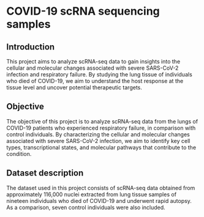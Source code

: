 # COVID-19 scRNA sequencing samples
## Introduction
This project aims to analyze scRNA-seq data to gain insights into the cellular and molecular changes associated with severe SARS-CoV-2 infection and respiratory failure. By studying the lung tissue of individuals who died of COVID-19, we aim to understand the host response at the tissue level and uncover potential therapeutic targets.
## Objective
The objective of this project is to analyze scRNA-seq data from the lungs of COVID-19 patients who experienced respiratory failure, in comparison with control individuals. By characterizing the cellular and molecular changes associated with severe SARS-CoV-2 infection, we aim to identify key cell types, transcriptional states, and molecular pathways that contribute to the condition.
## Dataset description
The dataset used in this project consists of scRNA-seq data obtained from approximately 116,000 nuclei extracted from lung tissue samples of nineteen individuals who died of COVID-19 and underwent rapid autopsy. As a comparison, seven control individuals were also included.



